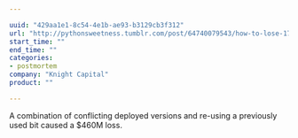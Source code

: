 ```yaml
---

uuid: "429aa1e1-8c54-4e1b-ae93-b3129cb3f312"
url: "http://pythonsweetness.tumblr.com/post/64740079543/how-to-lose-172222-a-second-for-45-minutes"
start_time: ""
end_time: ""
categories:
- postmortem
company: "Knight Capital"
product: ""

---
```


A combination of conflicting deployed versions and re-using a previously used bit caused a $460M loss.
